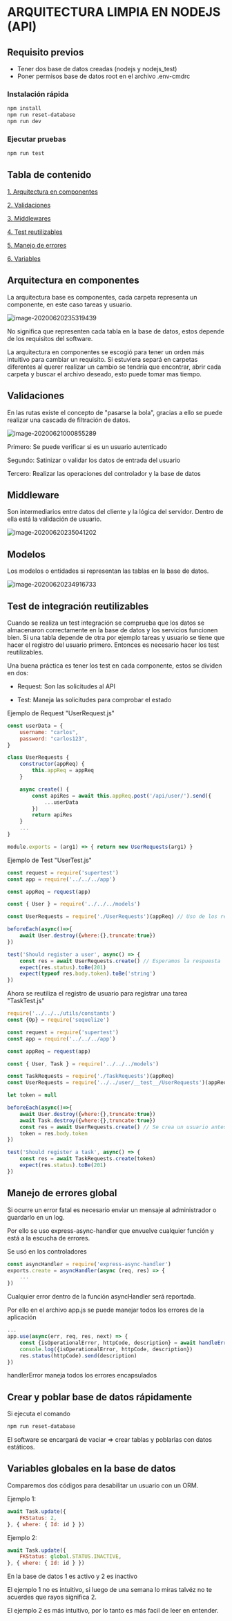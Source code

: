 # ARQUITECTURA LIMPIA EN NODEJS (API)

## Requisito previos

* Tener dos base de datos creadas (nodejs y nodejs_test)
* Poner permisos base de datos root en el archivo .env-cmdrc

### Instalación rápida

```bash
npm install
npm run reset-database
npm run dev
```

### Ejecutar pruebas

```bash
npm run test
```

## Tabla de contenido

[1. Arquitectura en componentes](#headers)

[2. Validaciones](#validations)

[3. Middlewares](#middlewares)

[4. Test reutilizables](#tests)

[5. Manejo de errores](#error-handler)

[6. Variables](#variables)



<a name="architecture-base-components"/>

## Arquitectura en componentes

La arquitectura base es componentes, cada carpeta representa un componente, en este caso tareas y usuario.

![image-20200620235319439](.README.assets/image-20200620235319439.png)

No significa que representen cada tabla en la base de datos, estos depende de los requisitos del software.

La arquitectura en componentes se escogió para tener un orden más intuitivo para cambiar un requisito. Si estuviera separá en carpetas diferentes al querer realizar un cambio se tendría que encontrar, abrir cada carpeta y buscar el archivo deseado, esto puede tomar mas tiempo.

<a name="validations"/>

## Validaciones


En las rutas existe el concepto de "pasarse la bola", gracias a ello se puede realizar una cascada de filtración de datos.

![image-20200621000855289](.README.assets/image-20200621000855289.png)

Primero: Se puede verificar si es un usuario autenticado

Segundo: Satinizar o validar los datos de entrada del usuario

Tercero: Realizar las operaciones del controlador y la base de datos


<a name="middlewares"/>

## Middleware

Son intermediarios entre datos del cliente y la lógica del servidor. Dentro de ella está la validación de usuario.

![image-20200620235041202](.README.assets/image-20200620235041202.png)

## Modelos

Los modelos o entidades si representan las tablas en la base de datos.

![image-20200620234916733](.README.assets/image-20200620234916733.png)



<a name="tests"/>

## Test de integración reutilizables

Cuando se realiza un test integración se comprueba que los datos se almacenaron correctamente en la base de datos y los servicios funcionen bien. Si una tabla depende de otra por ejemplo tareas y usuario se tiene que hacer el registro del usuario primero. Entonces es necesario hacer los test reutilizables.

Una buena práctica es tener los test en cada componente, estos se dividen en dos:

* Request: Son las solicitudes al API

* Test: Maneja las solicitudes para comprobar el estado

  

Ejemplo de Request "UserRequest.js"

```js
const userData = {
    username: "carlos",
    password: "carlos123",
}

class UserRequests {
    constructor(appReq) {
        this.appReq = appReq
    }

    async create() {
        const apiRes = await this.appReq.post('/api/user/').send({
            ...userData
        })
        return apiRes
    }
	...
}

module.exports = (arg1) => { return new UserRequests(arg1) }
```

Ejemplo de Test "UserTest.js"

```js
const request = require('supertest')
const app = require('../../../app')

const appReq = request(app)

const { User } = require('../../../models')

const UserRequests = require('./UserRequests')(appReq) // Uso de los request

beforeEach(async()=>{
    await User.destroy({where:{},truncate:true})
})

test('Should register a user', async() => {
    const res = await UserRequests.create() // Esperamos la respuesta
    expect(res.status).toBe(201)
    expect(typeof res.body.token).toBe('string')
})
```



Ahora se reutiliza el registro de usuario para registrar una tarea "TaskTest.js"

```js
require('../../../utils/constants')
const {Op} = require('sequelize')

const request = require('supertest')
const app = require('../../../app')

const appReq = request(app)

const { User, Task } = require('../../../models')

const TaskRequests = require('./TaskRequests')(appReq)
const UserRequests = require('../../user/__test__/UserRequests')(appReq) // Reutilización

let token = null

beforeEach(async()=>{
    await User.destroy({where:{},truncate:true})
    await Task.destroy({where:{},truncate:true})
    const res = await UserRequests.create() // Se crea un usuario antes de cada test
    token = res.body.token
})

test('Should register a task', async() => {
    const res = await TaskRequests.create(token)
    expect(res.status).toBe(201)
})
```



<a name="error-handler"/>

## Manejo de errores global

Si ocurre un error fatal es necesario enviar un mensaje al administrador o guardarlo en un log.

Por ello se uso express-async-handler que envuelve cualquier función y está a la escucha de errores.

Se usó en los controladores

```js
const asyncHandler = require('express-async-handler')
exports.create = asyncHandler(async (req, res) => {
    ... 
})
```

Cualquier error dentro de la función asyncHandler será reportada.

Por ello en el archivo app.js se puede manejar todos los errores de la aplicación

```js
...
app.use(async(err, req, res, next) => {
    const {isOperationalError, httpCode, description} = await handleError(err);
    console.log({isOperationalError, httpCode, description})
    res.status(httpCode).send(description)
})
```

handlerError maneja todos los errores encapsulados



## Crear y poblar base de datos rápidamente

Si ejecuta el comando

```bash
npm run reset-database
```

El software se encargará de vaciar => crear tablas y poblarlas con datos estáticos.



<a name="variables"/>

## Variables globales en la base de datos

Comparemos dos códigos para desabilitar un usuario con un ORM.

Ejemplo 1:

```js
await Task.update({
    FKStatus: 2,
}, { where: { Id: id } })
```

Ejemplo 2:

```js
await Task.update({
    FKStatus: global.STATUS.INACTIVE,
}, { where: { Id: id } })
```

En la base de datos 1 es activo y 2 es inactivo

El ejemplo 1 no es intuitivo, si luego de una semana lo miras talvéz no te acuerdes que rayos significa 2.

El ejemplo 2 es más intuitivo, por lo tanto es más facil de leer en entender.

